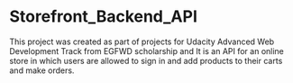 # Storefront_Backend_API
 This project was created as part of projects for Udacity Advanced Web Development Track from EGFWD scholarship and It is an API for an online store in which users are allowed to sign in and add products to their carts and make orders.
